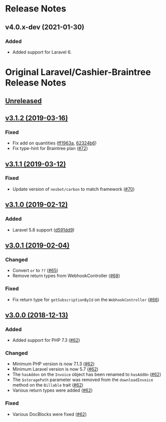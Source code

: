 # Release Notes

## v4.0.x-dev (2021-01-30)

### Added

- Added support for Laravel 6.

# Original Laravel/Cashier-Braintree Release Notes

## [Unreleased](https://github.com/laravel/cashier-braintree/compare/v3.1.2...3.0)


## [v3.1.2 (2019-03-16)](https://github.com/laravel/cashier-braintree/compare/v3.1.1...v3.1.2)

### Fixed
- Fix add on quantities ([ff1963a](https://github.com/laravel/cashier-braintree/commit/ff1963af04634e10ed8cc215f44d84fd24c1d4bd), [62324b6](https://github.com/laravel/cashier-braintree/commit/62324b6f569e95273a551c4943bcff6c4a19eeb8))
- Fix type-hint for Braintree plan ([#72](https://github.com/laravel/cashier-braintree/pull/72))


## [v3.1.1 (2019-03-12)](https://github.com/laravel/cashier-braintree/compare/v3.1.0...v3.1.1)

### Fixed
- Update version of `nesbot/carbon` to match framework ([#70](https://github.com/laravel/cashier-braintree/pull/70))


## [v3.1.0 (2019-02-12)](https://github.com/laravel/cashier-braintree/compare/v3.0.1...v3.1.0)

### Added
- Laravel 5.8 support ([d591dd9](https://github.com/laravel/cashier-braintree/commit/d591dd98a989d671c16752e893e3351a70633437))


## [v3.0.1 (2019-02-04)](https://github.com/laravel/cashier-braintree/compare/v3.0.0...v3.0.1)

### Changed
- Convert `or` to `??` ([#65](https://github.com/laravel/cashier-braintree/pull/65)) 
- Remove return types from WebhookController ([#68](https://github.com/laravel/cashier-braintree/pull/68))

### Fixed
- Fix return type for `getSubscriptionById` on the `WebhookController` ([#66](https://github.com/laravel/cashier-braintree/pull/66))


## [v3.0.0 (2018-12-13)](https://github.com/laravel/cashier-braintree/compare/v2.1.0...v3.0.0)

### Added
- Added support for PHP 7.3 ([#62](https://github.com/laravel/cashier-braintree/pull/62))

### Changed
- Minimum PHP version is now 7.1.3 ([#62](https://github.com/laravel/cashier-braintree/pull/62))
- Minimum Laravel version is now 5.7 ([#62](https://github.com/laravel/cashier-braintree/pull/62))
- The `hasAddon` on the `Invoice` object has been renamed to `hasAddOn` ([#62](https://github.com/laravel/cashier-braintree/pull/62))
- The `$storagePath` parameter was removed from the `downloadInvoice` method on the `Billable` trait ([#62](https://github.com/laravel/cashier-braintree/pull/62))
- Various return types were added ([#62](https://github.com/laravel/cashier-braintree/pull/62))

### Fixed
- Various DocBlocks were fixed ([#62](https://github.com/laravel/cashier-braintree/pull/62))
